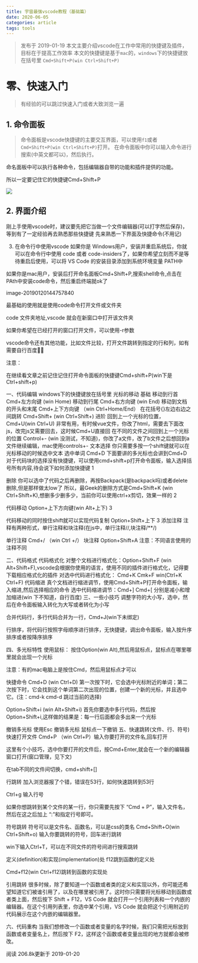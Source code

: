 ```yaml
---
title: 宇宙最强vscode教程（基础篇）
date: 2020-06-05
categories: article 
tags: tools
---
```

 
>发布于 2019-01-19
本文主要介绍vscode在工作中常用的快捷键及插件，目标在于提高工作效率
本文的快捷键是基于`mac`的，`windows`下的快捷键放在括号里 `Cmd+Shift+P(win Ctrl+Shift+P)`

 

# 零、快速入门
>有经验的可以跳过快速入门或者大致浏览一遍
## 1. 命令面板
>命令面板是vscode快捷键的主要交互界面，可以使用`f1`或者`Cmd+Shift+P(win Ctrl+Shift+P)`打开。
在命令面板中你可以输入命令进行搜索(中英文都可以)，然后执行。

命名面板中可以执行各种命令，包括编辑器自带的功能和插件提供的功能。

所以一定要记住它的快捷键Cmd+Shift+P

![](image-20190120143658078)

## 2. 界面介绍
刚上手使用vscode时，建议要先把它当做一个文件编辑器(可以打字然后保存)，等到有了一定经验再去熟悉那些快捷键
先来熟悉一下界面及快捷命令(不用记)



3. 在命令行中使用vscode
如果你是 Windows用户，安装并重启系统后，你就可以在命令行中使用 code 或者 code-insiders了，如果你希望立刻而不是等待重启后使用，可以将 VS Code 的安装目录添加到系统环境变量 PATH中

如果你是mac用户，安装后打开命名面板Cmd+Shift+P,搜索shell命令,点击在PAth中安装code命令，然后重启终端就ok了

image-20190120144757840

最基础的使用就是使用code命令打开文件或文件夹

code 文件夹地址,vscode 就会在新窗口中打开该文件夹

如果你希望在已经打开的窗口打开文件，可以使用-r参数



vscode命令还有其他功能，比如文件比较，打开文件跳转到指定的行和列，如有需要自行百度:bowing_woman:

注意：

在继续看文章之前记住记住打开命令面板的快捷键Cmd+shift+P(win下是Ctrl+shift+p)

一、代码编辑
windows下的快捷键放在括号里
光标的移动
基础
移动到行首 Cmd+左方向键 (win Home)
移动到行尾 Cmd+右方向键 (win End)
移动到文档的开头和末尾 Cmd+上下方向键 （win Ctrl+Home/End）
在花括号{}左边右边之间跳转 Cmd+Shift+ (win Ctrl+Shift+)
进阶
回到上一个光标的位置，Cmd+U(win Ctrl+U) 非常有用，有时候vue文件，你改了html，需要去下面改js，改完js又需要回去，这时候Cmd+U直接回
在不同的文件之间回到上一个光标的位置 Control+- (win 没测试，不知道)，你改了a文件，改了b文件之后想回到a文件继续编辑，mac使用controls+-
文本选择
你只需要多按一个shift键就可以在光标移动的时候选中文本
选中单词 Cmd+D 下面要讲的多光标也会讲到Cmd+D
对于代码块的选择没有快捷键，可以使用cmd+shift+p打开命令面板，输入选择括号所有内容,待会说下如何添加快捷键
1

删除
你可以选中了代码之后再删除，再按Backpack(是backpack吗)或者delete删除,但是那样做太low了
所以，最Geek的删除方式是Cmd+Shift+K (win Ctrl+Shift+K),想删多少删多少，当前你可以使用ctrl+x剪切，效果一样的
2

代码移动
Option+上下方向键(win Alt+上下)
3

代码移动的同时按住shift就可以实现代码复制 Option+Shift+上下
3
添加注释
注释有两种形式，单行注释和块注释(在js中，单行注释//,块注释/**/)

单行注释 Cmd+/ （win Ctrl +/）
块注释 Option+Shift+A
注意：不同语言使用的注释不同

二、代码格式
代码格式化
对整个文档进行格式化：Option+Shift+F (win Alt+Shift+F),vscode会根据你使用的语言，使用不同的插件进行格式化，记得要下载相应格式化的插件
对选中代码进行格式化： Cmd+K Cmk+F win(Ctrl+K Ctrl+F)
代码缩进
真个文档进行缩进调节，使用Cmd+Shift+P打开命令面板，输入缩进,然后选择相应的命令
选中代码缩进调节：Cmd+] Cmd+[ 分别是减小和增加缩进(win 下不知道，自行百度)
三、一些小技巧
调整字符的大小写，选中，然后在命令面板输入转化为大写或者转化为小写


合并代码行，多行代码合并为一行，Cmd+J(win下未绑定)


行排序，将代码行按照字母顺序进行排序，无快捷键，调出命令面板，输入按升序排序或者按降序排序


四、多光标特性
使用鼠标：
按住Option(win Alt),然后用鼠标点，鼠标点在哪里哪里就会出现一个光标

注意：有的mac电脑上是按住Cmd，然后用鼠标点才可以



快捷命令
Cmd+D (win Ctrl+D) 第一次按下时，它会选中光标附近的单词；第二次按下时，它会找到这个单词第二次出现的位置，创建一个新的光标，并且选中它。(注：cmd-k cmd-d 跳过当前的选择)


Option+Shift+i (win Alt+Shift+i) 首先你要选中多行代码，然后按Option+Shift+i,这样做的结果是：每一行后面都会多出来一个光标


撤销多光标
使用Esc 撤销多光标
鼠标点一下撤销
五、快速跳转(文件、行、符号)
快速打开文件
Cmd+P （win Ctrl+P）输入你要打开的文件名,回车打开



这里有个小技巧，选中你要打开的文件后，按Cmd+Enter,就会在一个新的编辑器窗口打开(窗口管理，见下文)



在tab不同的文件间切换，cmd+shift+[]

行跳转
加入浏览器报了个错，错误在53行，如何快速跳转到53行

Ctrl+g 输入行号



如果你想跳转到某个文件的某一行，你只需要先按下 “Cmd + P”，输入文件名，然后在这之后加上 “:”和指定行号即可。



符号跳转
符号可以是文件名、函数名，可以是css的类名
Cmd+Shift+O(win Ctrl+Shift+o) 输入你要跳转的符号，回车进行跳转

win下输入Ctrl+T，可以在不同文件的符号间进行搜索跳转



定义(definition)和实现(implementation)处
f12跳到函数的定义处

Cmd+f12(win Ctrl+f12)跳转到函数的实现处



引用跳转
很多时候，除了要知道一个函数或者类的定义和实现以外，你可能还希望知道它们被谁引用了，以及在哪里被引用了。这时你只需要将光标移动到函数或者类上面，然后按下 Shift + F12，VS Code 就会打开一个引用列表和一个内嵌的编辑器。在这个引用列表里，你选中某个引用，VS Code 就会把这个引用附近的代码展示在这个内嵌的编辑器里。



六、代码重构
当我们想修改一个函数或者变量的名字时候，我们只需把光标放到函数或者变量名上，然后按下 F2，这样这个函数或者变量出现的地方就都会被修改。



阅读 206.8k更新于 2019-01-20